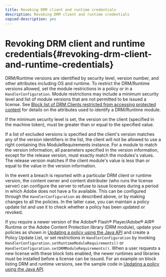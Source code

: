 ```yaml
---
title: Revoking DRM client and runtime credentials
description: Revoking DRM client and runtime credentials
copied-description: yes
---
```


# Revoking DRM client and runtime credentials{#revoking-drm-client-and-runtime-credentials}

DRM/Runtime versions are identified by security level, version number, and other attributes including OS and runtime. To restrict the DRM/Runtime versions allowed, set the module restrictions in a policy or in a `HandlerConfiguration`. Module restrictions may include a minimum security level and list of module versions that are not permitted to be issued a license. See [Block list of DRM Clients restricted from accessing protected content](../../aaxs-protecting-content/content-introduction/content-usage-rules/content-runtime-application-restrictions/content-blocklist-drm-clients.md) for details on the attributes used to identify a DRM/Runtime module.

If the minimum security level is set, the version on the client (specified in the machine token), must be greater than or equal to the specified value.

If a list of excluded versions is specified and the client's version matches any of the version identifiers in the list, the client will not be allowed to use a right containing this ModuleRequirements instance. For a module to match the version information, all parameters specified in the version information, except for the release version, must exactly match the modules's values. The release version matches if the client module's value is less than or equal to the value in the version information.

In the event a breach is reported with a particular DRM client or runtime version, the content owner and content distributer (who runs the license server) can configure the server to refuse to issue licenses during a period in which Adobe does not have a fix available. This can be configured through the `HandlerConfiguration` as described above, or by making changes to all the policies. In the latter case, you can maintain a policy update list and use it to check whether a policy has been updated or revoked.

If you require a newer version of the Adobe® Flash® Player/Adobe® AIR® Runtime or the Adobe Content Protection library (DRM module), update your policies as shown in [Updating a policy using the Java API](../../aaxs-protecting-content/content-working-with-policies/content-updating-policy-using-java-api.md) and create a Policy Update List, or set restrictions in `HandlerConfiguration` by invoking `HandlerConfiguration.setRuntimeModuleRequirements()` or `HandlerConfiguration.setDRMModuleRequirements()`. When a user requests a new license with these block lists enabled, the newer runtimes and libraries must be installed before a license can be issued. For an example on block listing DRM and runtime versions, see the sample code in [Updating a policy using the Java API](../../aaxs-protecting-content/content-working-with-policies/content-updating-policy-using-java-api.md).
